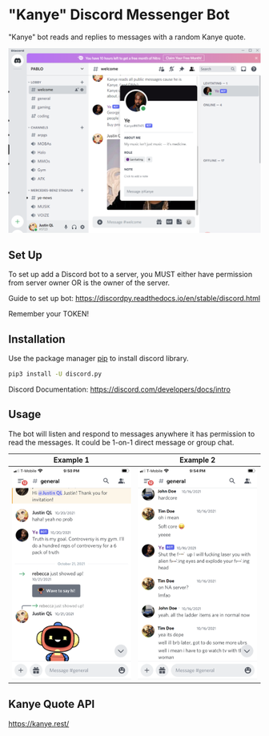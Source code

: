 # "Kanye" Discord Messenger Bot

"Kanye" bot reads and replies to messages with a random Kanye quote.

<img alt="Ex2" src="README_images\Screenshot 2022-05-08 175044.png?raw=true">

## Set Up

To set up add a Discord bot to a server, you MUST either have permission from server owner OR is the owner of the server.

Guide to set up bot:
<https://discordpy.readthedocs.io/en/stable/discord.html>

Remember your TOKEN!

## Installation

Use the package manager [pip](https://pip.pypa.io/en/stable/) to install discord library.

```bash
pip3 install -U discord.py
```

Discord Documentation:
<https://discord.com/developers/docs/intro>

## Usage

The bot will listen and respond to messages anywhere it has permission to read the messages. It could be 1-on-1 direct message or group chat.

Example 1            |  Example 2
:-------------------------:|:-------------------------:
<img alt="Ex1" src="./README_images/IMG_0749.PNG?raw=true">  | <img alt="Ex2" src="./README_images/IMG_0750.PNG?raw=true">

## Kanye Quote API

<https://kanye.rest/>
